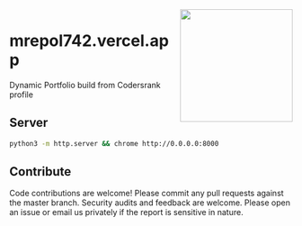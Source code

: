 <img src="https://media2.giphy.com/media/2ikwIgNrmPZICNmRyX/200w.gif?cid=6c09b952zcomyf1rulliuonn48087xefmpnyc9nxkrp8uyor&ep=v1_gifs_search&rid=200w.gif&ct=g" align="right" width="200px"/>

# mrepol742.vercel.app
Dynamic Portfolio build from Codersrank profile
## Server
```bash
python3 -m http.server && chrome http://0.0.0.0:8000
```

## Contribute
Code contributions are welcome! Please commit any pull requests against the master branch. Security audits and feedback are welcome. Please open an issue or email us privately if the report is sensitive in nature.
<br clear="left"/>
